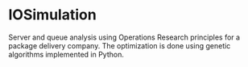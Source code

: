 # IOSimulation
Server and queue analysis using Operations Research principles for a package delivery company. The optimization is done using genetic algorithms implemented in Python.
